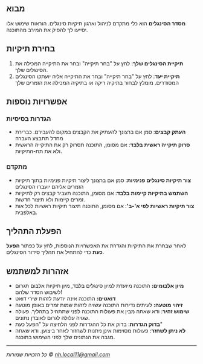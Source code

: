 ## מבוא
**מסדר הסינגלים** הוא כלי מתקדם לניהול וארגון תיקיות סינגלים. הוראות שימוש אלו יסייעו לך להפיק את המירב מהתוכנה.

## בחירת תיקיות
1. **תיקיית הסינגלים שלך**: לחץ על "בחר תיקייה" ובחר את התיקייה המכילה את הסינגלים שלך.
2. **תיקיית יעד**: לחץ על "בחר תיקייה" ובחר את התיקייה אליה יועתקו הסינגלים המסודרים. מומלץ לבחור בתיקיה ריקה או בתיקיה המכילה את הזמרים שלך

## אפשרויות נוספות

### הגדרות בסיסיות
- **העתק קבצים**: סמן אם ברצונך להעתיק את הקבצים במקום להעבירם. כברירת מחדל תתבצע העברה
- **סרוק תיקייה ראשית בלבד**: אם מסומן, התוכנה תסרוק רק את התיקייה הראשית ולא את תת-התיקיות.

### מתקדם
- **צור תיקיות סינגלים פנימיות**: סמן אם ברצונך ליצור תיקיות פנימיות בתוך תיקיות הזמרים אליהם יועברו הסינגלים
- **השתמש בתיקיות קיימות בלבד**: אם מסומן, התוכנה תעביר קבצים רק לתיקיות זמרים קיימות ולא תיצור חדשות.
- **צור תיקיות ראשיות לפי א'-ב'**: אם מסומן, התוכנה תיצור תיקיות ראשיות לכל אות באלפבית.

## הפעלת התהליך
לאחר שבחרת את התיקיות והגדרת את האפשרויות הנוספות, לחץ על כפתור **הפעל כעת** כדי להתחיל את תהליך סידור הסינגלים.

## אזהרות למשתמש

- **מיון אלבומים:** התוכנה מיועדת למיון סינגלים בלבד, מיון תיקיות אלבום תגרום לשיבוש הסדר שלהם!
- **דואטים:** התוכנה אינה יודעת לזהות שירי דואט
- **זיהוי מוטעה:** לעיתים נדירות התוכנה עשויה לזהות שמות זמרים באופן מוטעה
- **שימוש זהיר**: ודא שאתה מבין את פעולות התוכנה לפני שתתחיל בתהליך. פעולה שגויה עלולה לגרום לאובדן נתונים.
- **בדוק הגדרות**: בדוק את כל ההגדרות לפני הלחיצה על "הפעל כעת"
- **לא ניתן לשחזר**: פעולות מסוימות אינן ניתנות לשחזור לאחר ביצוען. ודא שאתה מגבה את הנתונים שלך לפני השימוש בתוכנה.

---

*כל הזכויות שמורות © nh.local11@gmail.com*